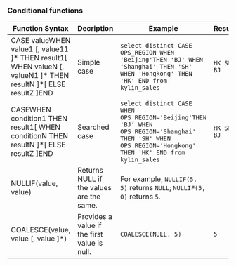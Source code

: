 ### Conditional functions

| Function Syntax                          | Decription                               | Example                                  | Result         |
| ---------------------------------------- | ---------------------------------------- | ---------------------------------------- | -------------- |
| CASE valueWHEN value1 [, value11 ]* THEN result1[ WHEN valueN [, valueN1 ]* THEN resultN ]*[ ELSE resultZ ]END | Simple case                              | ```select distinct CASE OPS_REGION WHEN 'Beijing'THEN 'BJ' WHEN 'Shanghai' THEN 'SH' WHEN 'Hongkong' THEN 'HK' END from kylin_sales``` | ```HK SH BJ``` |
| CASEWHEN condition1 THEN result1[ WHEN conditionN THEN resultN ]*[ ELSE resultZ ]END | Searched case                            | ```select distinct CASE  WHEN OPS_REGION='Beijing'THEN 'BJ' WHEN OPS_REGION='Shanghai' THEN 'SH' WHEN OPS_REGION='Hongkong' THEN 'HK' END from kylin_sales``` | ```HK SH BJ``` |
| NULLIF(value, value)                     | Returns NULL if the values are the same. | For example, ```NULLIF(5, 5)``` returns ```NULL```; ```NULLIF(5, 0)``` returns ```5```. |                |
| COALESCE(value, value [, value ]*)       | Provides a value if the first value is null. | ```COALESCE(NULL, 5)```                      | ```5```        |